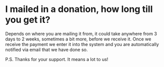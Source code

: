 # I mailed in a donation, how long till you get it?

Depends on where you are mailing it from, it could take anywhere from 3 days to 2 weeks, sometimes a bit more, before we receive it. Once we receive the payment we enter it into the system and you are automatically notified via email that we have done so.

P.S. Thanks for your support. It means a lot to us!
